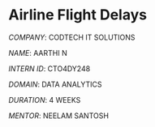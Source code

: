 # Airline Flight Delays

_COMPANY_: CODTECH IT SOLUTIONS

_NAME_: AARTHI N

_INTERN ID_: CTO4DY248

_DOMAIN_: DATA ANALYTICS

_DURATION_: 4 WEEKS

_MENTOR_: NEELAM SANTOSH
